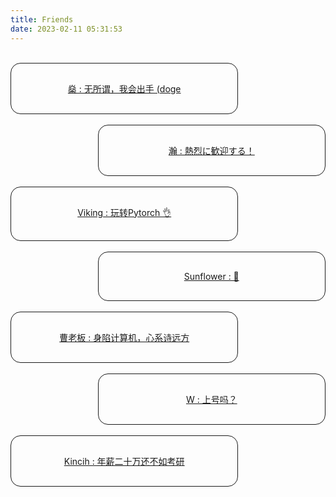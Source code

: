```yaml
---
title: Friends
date: 2023-02-11 05:31:53
---
```


</br>

<a href="https://yzs020220.github.io">
<div align="left"><div style="width: 60%; border-style: solid; border-width: 1px; border-radius: 16px; position: relative; padding:30px; text-align:center">
燊 : 无所谓，我会出手 (doge
</div></div><br/>
</a>

<a href="https://steve-1936550490.github.io/hiddenblue.github.io">
<div align="right"><div style="width: 60%; border-style: solid; border-width: 1px; border-radius: 16px; position: relative; padding:30px; text-align:center">
瀚 : 熱烈に歓迎する！
</div></div><br/>
</a>


<a href="https://scutvk.cn">
<div align="left"><div style="width: 60%; border-style: solid; border-width: 1px; border-radius: 16px; position: relative; padding:30px; text-align:center">
Viking : 玩转Pytorch 👌
</div></div><br/>
</a>


<a href="https://abravesunflower.github.io">
<div align="right"><div style="width: 60%; border-style: solid; border-width: 1px; border-radius: 16px; position: relative; padding:30px; text-align:center">
Sunflower : 🌻 
</div></div><br/>
</a>


<a href="https://blog.csdn.net/weixin_46655675">
<div align="left"><div style="width: 60%; border-style: solid; border-width: 1px; border-radius: 16px; position: relative; padding:30px; text-align:center">
曹老板 : 身陷计算机，心系诗远方
</div></div><br/>
</a>


<a href="https://wxs-605.github.io">
<div align="right"><div style="width: 60%; border-style: solid; border-width: 1px; border-radius: 16px; position: relative; padding:30px; text-align:center">
W : 上号吗？ 
</div></div><br/>
</a>


<a href="https://kincih.github.io/">
<div align="left"><div style="width: 60%; border-style: solid; border-width: 1px; border-radius: 16px; position: relative; padding:30px; text-align:center">
Kincih : 年薪二十万还不如考研
</div></div><br/>
</a>


